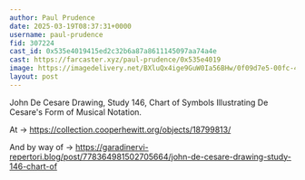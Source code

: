 ```yaml
---
author: Paul Prudence
date: 2025-03-19T08:37:31+0000
username: paul-prudence
fid: 307224
cast_id: 0x535e4019415ed2c32b6a87a8611145097aa74a4e
cast: https://farcaster.xyz/paul-prudence/0x535e4019
image: https://imagedelivery.net/BXluQx4ige9GuW0Ia56BHw/0f09d7e5-00fc-48ab-889d-7edcbe4e3b00/original
layout: post
---
```


John De Cesare
Drawing, Study 146, Chart of Symbols Illustrating De Cesare's Form of Musical Notation.

At → https://collection.cooperhewitt.org/objects/18799813/

And by way of → https://garadinervi-repertori.blog/post/778364981502705664/john-de-cesare-drawing-study-146-chart-of

<img src='https://imagedelivery.net/BXluQx4ige9GuW0Ia56BHw/0f09d7e5-00fc-48ab-889d-7edcbe4e3b00/original' alt='' referrerpolicy='no-referrer'/>
